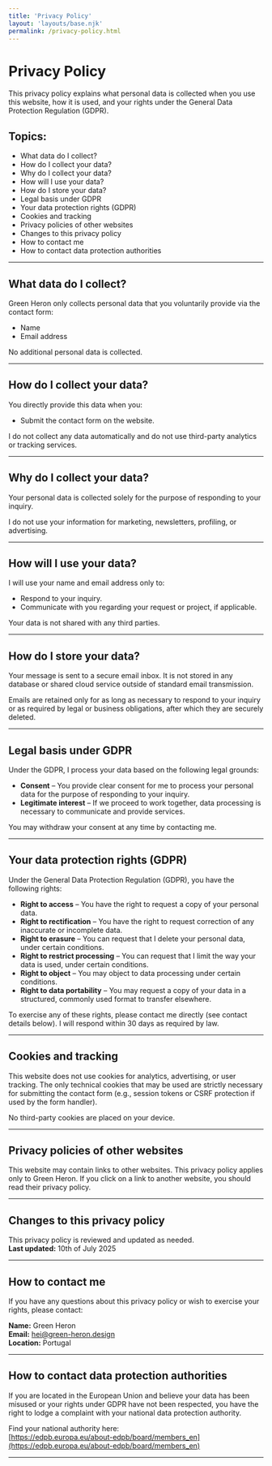 ```yaml
---
title: 'Privacy Policy'
layout: 'layouts/base.njk'
permalink: /privacy-policy.html
---
```

# Privacy Policy

This privacy policy explains what personal data is collected when you use this website, how it is used, and your rights under the General Data Protection Regulation (GDPR).

## Topics:

- What data do I collect?
- How do I collect your data?
- Why do I collect your data?
- How will I use your data?
- How do I store your data?
- Legal basis under GDPR
- Your data protection rights (GDPR)
- Cookies and tracking
- Privacy policies of other websites
- Changes to this privacy policy
- How to contact me
- How to contact data protection authorities

---

## What data do I collect?

Green Heron only collects personal data that you voluntarily provide via the contact form:

- Name  
- Email address

No additional personal data is collected.

---

## How do I collect your data?

You directly provide this data when you:

- Submit the contact form on the website.

I do not collect any data automatically and do not use third-party analytics or tracking services.

---

## Why do I collect your data?

Your personal data is collected solely for the purpose of responding to your inquiry.

I do not use your information for marketing, newsletters, profiling, or advertising.

---

## How will I use your data?

I will use your name and email address only to:

- Respond to your inquiry.
- Communicate with you regarding your request or project, if applicable.

Your data is not shared with any third parties.

---

## How do I store your data?

Your message is sent to a secure email inbox. It is not stored in any database or shared cloud service outside of standard email transmission.

Emails are retained only for as long as necessary to respond to your inquiry or as required by legal or business obligations, after which they are securely deleted.

---

## Legal basis under GDPR

Under the GDPR, I process your data based on the following legal grounds:

- **Consent** – You provide clear consent for me to process your personal data for the purpose of responding to your inquiry.
- **Legitimate interest** – If we proceed to work together, data processing is necessary to communicate and provide services.

You may withdraw your consent at any time by contacting me.

---

## Your data protection rights (GDPR)

Under the General Data Protection Regulation (GDPR), you have the following rights:

- **Right to access** – You have the right to request a copy of your personal data.
- **Right to rectification** – You have the right to request correction of any inaccurate or incomplete data.
- **Right to erasure** – You can request that I delete your personal data, under certain conditions.
- **Right to restrict processing** – You can request that I limit the way your data is used, under certain conditions.
- **Right to object** – You may object to data processing under certain conditions.
- **Right to data portability** – You may request a copy of your data in a structured, commonly used format to transfer elsewhere.

To exercise any of these rights, please contact me directly (see contact details below). I will respond within 30 days as required by law.

---

## Cookies and tracking

This website does not use cookies for analytics, advertising, or user tracking. The only technical cookies that may be used are strictly necessary for submitting the contact form (e.g., session tokens or CSRF protection if used by the form handler).

No third-party cookies are placed on your device.

---

## Privacy policies of other websites

This website may contain links to other websites. This privacy policy applies only to Green Heron. If you click on a link to another website, you should read their privacy policy.

---

## Changes to this privacy policy

This privacy policy is reviewed and updated as needed.  
**Last updated:** 10th of July 2025

---

## How to contact me

If you have any questions about this privacy policy or wish to exercise your rights, please contact:

**Name:** Green Heron  
**Email:** [hei@green-heron.design](hei@green-heron.design)  
**Location:** Portugal

---

## How to contact data protection authorities

If you are located in the European Union and believe your data has been misused or your rights under GDPR have not been respected, you have the right to lodge a complaint with your national data protection authority.

Find your national authority here:  
[https://edpb.europa.eu/about-edpb/board/members_en](https://edpb.europa.eu/about-edpb/board/members_en)

---